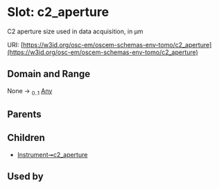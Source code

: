
# Slot: c2_aperture

C2 aperture size used in data acquisition, in µm

URI: [https://w3id.org/osc-em/oscem-schemas-env-tomo/c2_aperture](https://w3id.org/osc-em/oscem-schemas-env-tomo/c2_aperture)


## Domain and Range

None &#8594;  <sub>0..1</sub> [Any](Any.md)

## Parents


## Children

 *  [Instrument➞c2_aperture](Instrument_c2_aperture.md)

## Used by

